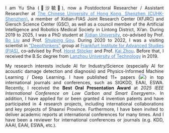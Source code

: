 <p style="text-align: justify;">
<span class='anchor' id='about-me'></span>
I am Yu Sha (🦈沙毓🦈), now a Postdoctoral Researcher / Assistant Researcher at <a style="color: #447ec9;" href="https://www.cuhk.edu.cn/zh-hans">The Chinese University of Hong Kong, Shenzhen (CUHK-Shenzhen)</a>, a member of Xidian-FIAS Joint Research Center (XFJRC) and Giersch Science Center (GSC), as well as a council member of the Artificial Intelligence and Robotics Medical Society in Lintong District, Xi’an. During 2019 to 2025, I was a PhD student at <a style="color: #447ec9;" href="https://www.xidian.edu.cn/">Xidian University</a>, co-advised by Prof. <a style="color: #447ec9;" href="https://web.xidian.edu.cn/liubo/index.html">Bo Liu</a> and Prof. <a style="color: #447ec9;" href="https://faculty.xidian.edu.cn/GSP2/zh_CN/index/335507/list/index.htm">Shuiping Gou</a>. During 2020 to 2022, I was a visiting scientist in <a style="color: #447ec9;" href="https://www.fias.science/en/theoretical-sciences/research-groups/kai-zhou/">"Deepthinkers"</a> group at <a style="color: #447ec9;" href="https://fias.institute/en/">Frankfurt Institute for Advanced Studies (FIAS)</a>, co-advised by Prof. <a style="color: #447ec9;" href="https://www.fias.science/en/fellows/detail/stoecker-horst/">Horst Stöcker</a> and Prof. <a style="color: #447ec9;" href="https://www.fias.science/en/fellows/detail/zhou-kai/">Kai Zhou</a>.  Before that, I received the B.Sc degree from <a style="color: #447ec9;" href="https://www.lut.edu.cn/">Lanzhou University of Technology</a> in 2019.
</p>

<p style="text-align: justify;">
My research interests include AI for Industry/Science (especially AI for acoustic damage detection and diagnosis) and Physics-Informed Machine Learning / Deep Learning. I have published 11+ papers (<a href="https://scholar.google.com.hk/citations?user=e5ng8m0AAAAJ"><img src="https://img.shields.io/endpoint?logo=google-scholar&url=https%3A%2F%2Fraw.githubusercontent.com%2FRisingYuSha%2FRisingYuSha.github.io%2Fmain%2Fgoogle_scholar_crawler%2Fresults%2Fgs_data_shieldsio.json%3Ftimestamp%3D20251020&cacheSeconds=300&labelColor=f6f6f6&color=9cf&style=flat&label=citations"></a>) in top international journals and conferences, such as SIGKDD, EAAI, ESWA. Recently, I received the <strong>Best Oral Presentation Award</strong> at <em>2025 IEEE International Conference on Low Carbon and Smart Energy</em>em>. In addition, I have applied for or been granted 4 invention patents and have participated in 4 research projects, including international collaborations and key projects of Shaanxi Province. Furthermore, I have been invited to deliver academic reports at international conferences for many times. And I have been a reviewer for international conferences or journals (e.g. KDD, AAAI, EAAI, ESWA, etc.).
</p>
